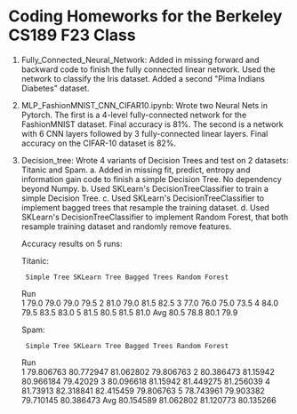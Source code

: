 # Coding Homeworks for the Berkeley CS189 F23 Class

1. Fully_Connected_Neural_Network: Added in missing forward and backward code to finish the fully connected linear network. Used the network to classify the Iris dataset. Added a second "Pima Indians Diabetes" dataset.

2. MLP_FashionMNIST_CNN_CIFAR10.ipynb: Wrote two Neural Nets in Pytorch. The first is a 4-level fully-connected network for the FashionMNIST dataset. Final accuracy is 81%. The second is a network with 6 CNN layers followed by 3 fully-connected linear layers. Final accuracy on the CIFAR-10 dataset is 82%.

3. Decision_tree: Wrote 4 variants of Decision Trees and test on 2 datasets: Titanic and Spam. 
    a. Added in missing fit, predict, entropy and information gain code to finish a simple Decision Tree. No dependency beyond Numpy.
    b. Used SKLearn's DecisionTreeClassifier to train a simple Decision Tree.
    c. Used SKLearn's DecisionTreeClassifier to implement bagged trees that resample the training dataset. 
    d. Used SKLearn's DecisionTreeClassifier to implement Random Forest, that both resample training dataset and randomly remove features. 

    Accuracy results on 5 runs:

    Titanic:

        Simple Tree SKLearn Tree Bagged Trees Random Forest
    Run                                                    
    1          79.0         79.0         79.0          79.5
    2          81.0         79.0         81.5          82.5
    3          77.0         76.0         75.0          73.5
    4          84.0         79.5         83.5          83.0
    5          81.5         80.5         81.5          81.0
    Avg        80.5         78.8         80.1          79.9
    
    Spam:

        Simple Tree SKLearn Tree Bagged Trees Random Forest
    Run                                                    
    1     79.806763    80.772947    81.062802     79.806763
    2     80.386473     81.15942    80.966184      79.42029
    3     80.096618     81.15942    81.449275     81.256039
    4      81.73913    82.318841    82.415459     79.806763
    5     78.743961    79.903382    79.710145     80.386473
    Avg   80.154589    81.062802    81.120773     80.135266

    